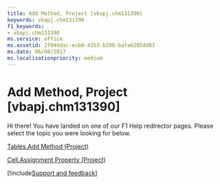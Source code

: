 ```yaml
---
title: Add Method, Project [vbapj.chm131390]
keywords: vbapj.chm131390
f1_keywords:
- vbapj.chm131390
ms.service: office
ms.assetid: 2f04ddac-ecb8-4353-b398-bafa6285dd83
ms.date: 06/08/2017
ms.localizationpriority: medium
---
```



# Add Method, Project [vbapj.chm131390]

Hi there! You have landed on one of our F1 Help redirector pages. Please select the topic you were looking for below.

[Tables.Add Method (Project)](https://msdn.microsoft.com/library/595c0cb8-fd3f-8f5c-3eaf-588f41dc36dc%28Office.15%29.aspx)

[Cell.Assignment Property (Project)](https://msdn.microsoft.com/library/ac17eff9-d697-dbfa-7968-d61a474690ba%28Office.15%29.aspx)

[!include[Support and feedback](~/includes/feedback-boilerplate.md)]
